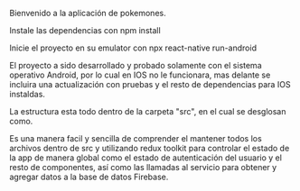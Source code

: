 Bienvenido a la aplicación de pokemones.

Instale las dependencias con
npm install

Inicie el proyecto en su emulator con
npx react-native run-android

El proyecto a sido desarrollado y probado solamente con el sistema operativo Android, por lo cual en IOS
no le funcionara, mas delante se incluira una actualización con pruebas y el resto de dependencias para
IOS instaldas.

La estructura esta todo dentro de la carpeta "src", en el cual se desglosan como.

Es una manera facil y sencilla de comprender el mantener todos los archivos dentro de src y utilizando
redux toolkit para controlar el estado de la app de manera global como el estado de autenticación del 
usuario y el resto de componentes, así como las llamadas al servicio para obtener y agregar datos
a la base de datos Firebase.

